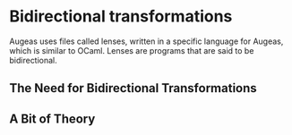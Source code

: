 # Bidirectional transformations #

Augeas uses files called lenses, written in a specific language for Augeas, which is similar to OCaml.
Lenses are programs that are said to be bidirectional.


## The Need for Bidirectional Transformations ##


## A Bit of Theory ##




